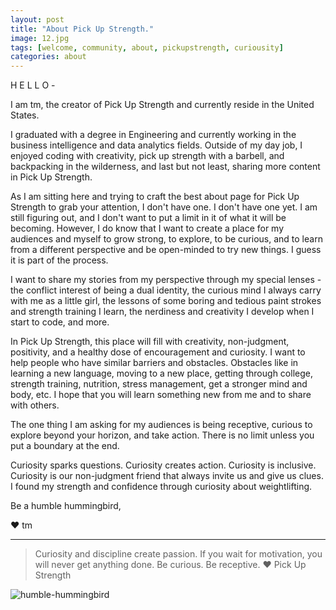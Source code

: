 ```yaml
---
layout: post
title: "About Pick Up Strength."
image: 12.jpg
tags: [welcome, community, about, pickupstrength, curiousity]
categories: about
---
```

H E L L O -

I am tm, the creator of Pick Up Strength and currently reside in the United States. 

I graduated with a degree in Engineering and currently working in the business intelligence and data analytics fields. Outside of my day job, I enjoyed coding with creativity, pick up strength with a barbell, and backpacking in the wilderness, and last but not least, sharing more content in Pick Up Strength.

As I am sitting here and trying to craft the best about page for Pick Up Strength to grab your attention, I don't have one. I don't have one yet. I am still figuring out, and I don't want to put a limit in it of what it will be becoming. However, I do know that I want to create a place for my audiences and myself to grow strong, to explore, to be curious, and to learn from a different perspective and be open-minded to try new things. I guess it is part of the process.

I want to share my stories from my perspective through my special lenses - the conflict interest of being a dual identity, the curious mind I always carry with me as a little girl, the lessons of some boring and tedious paint strokes and strength training I learn, the nerdiness and creativity I develop when I start to code, and more.

In Pick Up Strength, this place will fill with creativity, non-judgment, positivity, and a healthy dose of encouragement and curiosity. I want to help people who have similar barriers and obstacles. Obstacles like in learning a new language, moving to a new place, getting through college, strength training, nutrition, stress management, get a stronger mind and body, etc. I hope that you will learn something new from me and to share with others. 

The one thing I am asking for my audiences is being receptive, curious to explore beyond your horizon, and take action. There is no limit unless you put a boundary at the end. 

Curiosity sparks questions. Curiosity creates action. Curiosity is inclusive. Curiosity is our non-judgment friend that always invite us and give us clues. I found my strength and confidence through curiosity about weightlifting. 


Be a humble hummingbird,

❤ tm


***

> Curiosity and discipline create passion. If you wait for motivation, you will never get anything done. Be curious. Be receptive. ❤ Pick Up Strength



![humble-hummingbird](https://pickupstrength.com/images/bill-williams-hummingbird-unsplash.jpg)



<!---

I grew up with my grandparents in the countryside a couple of hours away from Kuala Lumpur in Malaysia. I am always curious about things and enjoy learning how things work from start to finish. I moved to the United States with my family at the end of 9th grade and it was a drastic change in my life and I had to redefine myself, my purpose of life in a new country. I was lost and struggled with life.

Coming to this new country without knowing the primary spoken language very well, I had trouble expressing my feeling, the curious mind that I had gotten fuzzy and lost. I had the fear of asking questions and thought that no one could understand me. I felt lost in translation.

Up until after graduating from college working on my first big girl job, I found my curiosity and resilience again. When looking back at the first English paper I wrote, when I first learned how to lift weights compared to today, I see improvement and changes. I believe that it does not matter what it is, if I can be consistent with learning and growing, I will be the person I wanted to become and continuously grow stronger into the best version of myself. 

I felt that there is a piece of me that I am always fear in pursuing and haunted me for life is to be seen, to be known, to be me due to my fear of expressing myself. In this place, I now stop all my hesitation, anxiety, and doubt and share my journey with you. Please join me to unleash your strength. 



I started weightlifting 
If I want to describe myself and for my audiences to get to know me better, it will be a hybrid of a hummingbird and a butterfly. 


It has the strength of butterfly, it evolves overtime. 

And then something happened...

The flight of the nature born of a hummingbird, moving from tree to tree, from flower to flower, from field to field, trying this, trying that, create complex life for themselve, and cross poninate the world. 
--->

